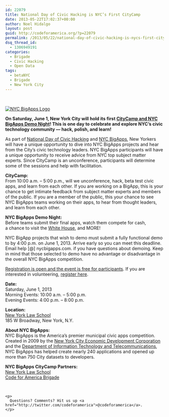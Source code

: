 ```yaml
---
id: 22079
title: National Day of Civic Hacking is NYC’s First CityCamp
date: 2013-05-22T17:02:37+00:00
author: Noel Hidalgo
layout: post
guid: http://codeforamerica.org/?p=22079
permalink: /2013/05/22/national-day-of-civic-hacking-is-nycs-first-citycamp/
dsq_thread_id:
  - 1306949191
categories:
  - Brigade
  - Civic Hacking
  - Open Data
tags:
  - betaNYC
  - Brigade
  - New York City
---
```

&nbsp;
  
<a title="NYC BigApps Logo" href="http://nycbigapps.com" target="_blank"><img class="aligncenter" src="http://farm9.staticflickr.com/8275/8786420008_df5b321ca7.jpg" alt="NYC BigApps Logo" /></a>

<p dir="ltr">
  <strong>On Saturday, June 1, New York City will hold its first <a href="http://nycbigappscitycamp.eventbrite.com" target="_blank">CityCamp and NYC BigApps Demo Night</a>! This is one day to celebrate and explore NYC’s civic technology community — hack, polish, and learn!</strong>
</p>

<p dir="ltr">
  As part of <a href="http://hackforchange.org" target="_blank">National Day of Civic Hacking</a> and <a href="http://nycbigapps.com" target="_blank">NYC BigApps</a>, New Yorkers will have a unique opportunity to dive into NYC BigApps projects and hear from the City’s civic technology leaders. NYC BigApps participants will have a unique opportunity to receive advice from NYC top subject matter experts. Since CityCamp is an unconference, participants will determine some of the sessions and help with facilitation.
</p>

<p dir="ltr">
  <strong>CityCamp:</strong><br /> From 10:00 a.m. &#8211; 5:00 p.m., will we unconference, hack, beta test civic apps, and learn from each other. If you are working on a BigApp, this is your chance to get intimate feedback from subject matter experts and members of the public. If you are a member of the public, this your chance to see NYC BigApps teams working on their apps, to hear from thought leaders, and learn from each other.
</p>

<p dir="ltr">
  <strong>NYC BigApps Demo Night:</strong><br /> Before teams submit their final apps, watch them compete for cash, a chance to visit the <a href="http://www.whitehouse.gov/champions" target="_blank">White House</a>, and MORE!
</p>

<p dir="ltr">
  NYC BigApp projects that wish to demo must submit a fully functional demo to by 4:00 p.m. on June 1, 2013. Arrive early so you can meet this deadline. Email help [@] nycbigapps.com. if you have questions about demoing. Keep in mind that those selected to demo have no advantage or disadvantage in the overall NYC BigApps competition.
</p>

<a href="http://nycbigappscitycamp.eventbrite.com" target="_blank">Registration is open and the event is free for participants</a>. If you are interested in volunteering, [register here](https://docs.google.com/a/codeforamerica.org/forms/d/19HsD9OEyNLpOhe5SBxU5wyKHJneBdqeHSfCQ18qJowU/viewform).

<p dir="ltr">
  <strong>Date:</strong><br /> Saturday, June 1, 2013<br /> Morning Events: 10:00 a.m. &#8211; 5:00 p.m.<br /> Evening Events: 4:00 p.m. &#8211; 8:00 p.m.
</p>

<p dir="ltr">
  <strong>Location: </strong><br /> <a href="http://goo.gl/maps/tLU4Q" target="_blank">New York Law School</a><br /> 185 W Broadway, New York, N.Y.
</p>

<p dir="ltr">
  <strong>About NYC BigApps:<br /> </strong>NYC BigApps is the America’s premier municipal civic apps competition. Created in 2009 by the <a href="http://nycedc.org">New York City Economic Development Corporation</a> and the <a href="http://www.nyc.gov/doitt">Department of Information Technology and Telecommunications</a>, NYC BigApps has helped create nearly 240 applications and opened up more than 750 City datasets to developers.
</p>

<p dir="ltr">
  <strong>NYC BigApps CityCamp Partners:</strong><br /> <a href="http://www.nyls.edu" target="_blank">New York Law School</a><br /> <a href="http://brigade.codeforamerica.org" target="_blank">Code for America Brigade</a>
</p>

<p dir="ltr">
  <p dir="ltr">
    <p>
      &nbsp;
    </p>
    
    <p>
      Questions? Comments? Hit us up <a href="http://twitter.com/codeforamerica">@codeforamerica</a>.
    </p>